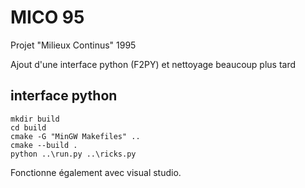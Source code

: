 # MICO 95

Projet "Milieux Continus" 1995

Ajout d'une interface python (F2PY) et nettoyage beaucoup plus tard

## interface python
```
mkdir build
cd build
cmake -G "MinGW Makefiles" ..
cmake --build .
python ..\run.py ..\ricks.py
```

Fonctionne également avec visual studio.
